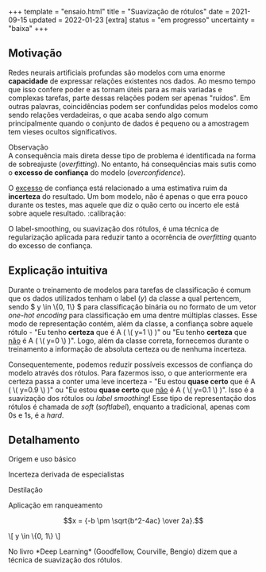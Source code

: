 +++
template = "ensaio.html"
title = "Suavização de rótulos"
date = 2021-09-15
updated = 2022-01-23
[extra]
status = "em progresso"
uncertainty = "baixa"
+++

<!-- 
* TODO Tópicos
- [] Overfitting
- [] Overconfident
  + [] Incerteza
  + [] Probabilidade
  + [] Origem dessa incerteza
- [] Explicação intuitiva
  + [] O que é label-smoothing?
- [] Benefícios
- [] Formas de se atribuir as probabilidades
- [] Aplicações além da classificação  
 -->

## Motivação

Redes neurais artificiais profundas são modelos com uma enorme **capacidade** de expressar relações existentes nos dados. Ao mesmo tempo que isso confere poder e as tornam úteis para as mais variadas e complexas tarefas, parte dessas relações podem ser apenas "ruídos". Em outras palavras, coincidências podem ser confundidas pelos modelos como sendo relações verdadeiras, o que acaba sendo algo comum principalmente quando o conjunto de dados é pequeno ou a amostragem tem vieses ocultos significativos. <aside>Observação</aside> A consequência mais direta desse tipo de problema é identificada na forma de sobreajuste (*overfitting*). No entanto, há consequências mais sutis como o **excesso de confiança** do modelo (*overconfidence*).

O <u>excesso</u> de confiança está relacionado a uma estimativa ruim da **incerteza** do resultado. Um bom modelo, não é apenas o que erra pouco durante os testes, mas aquele que diz o quão certo ou incerto ele está sobre aquele resultado. :calibração:

O label-smoothing, ou suavização dos rótulos, é uma técnica de regularização aplicada para reduzir tanto a ocorrência de *overfitting* quanto do excesso de confiança.

## Explicação intuitiva

Durante o treinamento de modelos para tarefas de classificação é comum que os dados utilizados tenham o label ($y$) da classe a qual pertencem, sendo $ y \in \\{0, 1\\} $ para classificação binária ou no formato de um vetor *one-hot encoding* para classificação em uma dentre múltiplas classes. Esse modo de representação contém, além da classe, a confiança sobre aquele rótulo - "Eu tenho **certeza** que é A ( \\( y=1 \\) )" ou "Eu tenho **certeza** que <u>não</u> é A ( \\( y=0 \\) )". Logo, além da classe correta, fornecemos durante o treinamento a informação de absoluta certeza ou de nenhuma incerteza.

Consequentemente, podemos reduzir possíveis excessos de confiança do modelo através dos rótulos. Para fazermos isso, o que anteriormente era certeza passa a conter uma leve incerteza - "Eu estou **quase certo** que é A ( \\( y=0.9 \\) )" ou "Eu estou **quase certo** que <u>não</u> é A ( \\( y=0.1 \\) )". Isso é a suavização dos rótulos ou *label smoothing*! Esse tipo de representação dos rótulos é chamada de *soft* (*softlabel*), enquanto a tradicional, apenas com 0s e 1s, é a *hard*.

## Detalhamento

Origem e uso básico

Incerteza derivada de especialistas

Destilação

Aplicação em ranqueamento

$$x = {-b \pm \sqrt{b^2-4ac} \over 2a}.$$

\\[ y \in \\{0, 1\\} \\]


<aside>No livro *Deep Learning* (Goodfellow, Courville, Bengio) dizem que a técnica de suavização dos rótulos.</aside>
